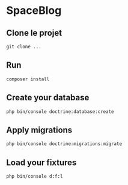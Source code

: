# SpaceBlog

## Clone le projet

`git clone ...`

## Run 

`composer install`

## Create your database

`php bin/console doctrine:database:create`

## Apply migrations

`php bin/console doctrine:migrations:migrate`

## Load your fixtures

`php bin/console d:f:l`

